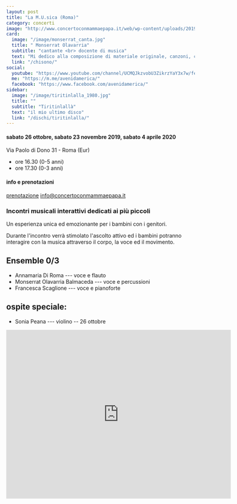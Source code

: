 ```yaml
---
layout: post
title: "La M.U.sica (Roma)"
category: concerti
image: "http://www.concertoconmammaepapa.it/web/wp-content/uploads/2019/08/La-musica-26-ottobre-2019-1.jpg"
card:
  image: "/image/monserrat_canta.jpg"
  title: " Monserrat Olavarria"
  subtitle: "cantante <br> docente di musica"
  text: "Mi dedico alla composizione di materiale originale, canzoni, canti e filastrocche che utilizzo nei propri percorsi didattici con i bambini di diverse età."
  link: "/chisono/"
social:
  youtube: "https://www.youtube.com/channel/UCMQJkzvobU3ZikrzYaY3x7w/featured/"
  me: "https://m.me/avenidamerica/"
  facebook: "https://www.facebook.com/avenidamerica/"
sidebar:
  image: "/image/tiritinlalla_1980.jpg"
  title: ""
  subtitle: "Tiritinlallà"
  text: "il mio ultimo disco"
  link: "/dischi/tiritinlalla/"
---
```


#### sabato 26 ottobre, sabato 23 novembre 2019, sabato 4 aprile 2020
Via Paolo di Dono 31 - Roma (Eur)
* ore 16.30 (0-5 anni) 
* ore 17.30 (0-3 anni)


#### info e prenotazioni
[prenotazione](http://www.concertoconmammaepapa.it/web/prenotazione/)
[info@concertoconmammaepapa.it](mailto:info@concertoconmammaepapa.it)

### Incontri musicali interattivi dedicati ai più piccoli

Un esperienza unica ed emozionante per i bambini con i genitori.  

Durante l'incontro verrà stimolato l'ascolto attivo ed i bambini potranno interagire con la musica attraverso il corpo, la voce ed il movimento. 

## Ensemble 0/3
* Annamaria Di Roma --- voce e flauto
* Monserrat Olavarria Balmaceda --- voce e percussioni
* Francesca Scaglione --- voce e pianoforte

##  ospite speciale: 
* Sonia Peana --- violino -- 26 ottobre
  

 <div class="embed-responsive embed-responsive-16by9">
<iframe src="https://www.google.com/maps/embed?pb=!1m18!1m12!1m3!1d5945.798552029779!2d12.492898999999998!3d41.830467000000006!2m3!1f0!2f0!3f0!3m2!1i1024!2i768!4f13.1!3m3!1m2!1s0x0%3A0x8507aeefcd323121!2sLa%20M.U.sica%20-%20Strumenti%20Musicali!5e0!3m2!1sit!2sit!4v1573599881469!5m2!1sit!2sit" width="600" height="450" frameborder="0" style="border:0;" allowfullscreen=""></iframe>
</div>




